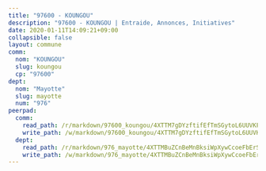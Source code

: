 ```yaml
---
title: "97600 - KOUNGOU"
description: "97600 - KOUNGOU | Entraide, Annonces, Initiatives"
date: 2020-01-11T14:09:21+09:00
collapsible: false
layout: commune
comm:
  nom: "KOUNGOU"
  slug: koungou
  cp: "97600"
dept:
  nom: "Mayotte"
  slug: mayotte
  num: "976"
peerpad:
  comm:
    read_path: /r/markdown/97600_koungou/4XTTM7gDYzftifEfTmSGytoL6UUVKFCNNaFvra4F5J2Z9CrgL
    write_path: /w/markdown/97600_koungou/4XTTM7gDYzftifEfTmSGytoL6UUVKFCNNaFvra4F5J2Z9CrgL-K3TgTgwmngUKZKHkMWUQJikqhCNxQe1x1SNPtuaESrxqJUJ5daAmuphFyoLsg2wEgPQ56BJVAostY2R1AFkCZ5PcHVfMrm7vcNroAZuVZUAXjKMtFQwN1s8q3HBivvjh26YpEvFE
  dept:
    read_path: /r/markdown/976_mayotte/4XTTMBuZCnBeMnBksiWpXywCcoeFbErSwmkzzXCaFr3XCVgL5
    write_path: /w/markdown/976_mayotte/4XTTMBuZCnBeMnBksiWpXywCcoeFbErSwmkzzXCaFr3XCVgL5-K3TgUMkcGV5jdzVqb78DtiVWoL3Y1HCauLnRmkc8TF8xqf3YoBJm7ryZ8n5YPPeiPRtwV7LBqJfDJhKmv8bHaryM4ddGh4NZ3DAEqeGMq2gjS2MuqmkX5sBUBizoNXpJ4gaDPXBK
---
```



